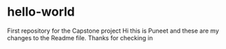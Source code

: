 # hello-world
First repository for the Capstone project
Hi this is Puneet and these are my changes to the Readme file. Thanks for checking in
